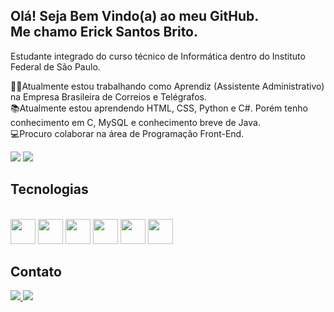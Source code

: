 ## Olá! Seja Bem Vindo(a) ao meu GitHub.<br>Me chamo Erick Santos Brito.

<div>
<p>Estudante integrado do curso técnico de Informática dentro do Instituto Federal de São Paulo.</p>

👨‍💻Atualmente estou trabalhando como Aprendiz (Assistente Administrativo) na Empresa Brasileira de Correios e Telégrafos. <br>
📚Atualmente estou aprendendo HTML, CSS, Python e C#. Porém tenho conhecimento em C, MySQL e conhecimento breve de Java. <br>
💻Procuro colaborar na área de Programação Front-End.
</div>

<div>
<img height:"18em" src="https://github-readme-stats.vercel.app/api?username=ericksntz"/>
<img height:"180em" src="https://github-readme-stats.vercel.app/api/top-langs/?username=ericksntz" />
 </div>
  
 ## Tecnologias
 
  <div style="display: inline_block"> <br>
    <img align: "center" height="40" width="40" src="https://cdn.jsdelivr.net/gh/devicons/devicon/icons/html5/html5-original.svg" />
    <img align: "center" height="40" width="40" src="https://cdn.jsdelivr.net/gh/devicons/devicon/icons/css3/css3-original.svg" />
    <img align: "center" height="40" width="40" src="https://cdn.jsdelivr.net/gh/devicons/devicon/icons/python/python-original.svg" />
    <img align: "center" height="40" width="40" src="https://cdn.jsdelivr.net/gh/devicons/devicon/icons/c/c-original.svg" />
    <img align: "center" height="40" width="40" src="https://cdn.jsdelivr.net/gh/devicons/devicon/icons/csharp/csharp-original.svg" />
    <img align: "center" height="40" width="40" src="https://cdn.jsdelivr.net/gh/devicons/devicon/icons/mysql/mysql-original.svg" />
  </div>
 
 ## Contato
 
 <div>
  <a href="https://www.linkedin.com/in/erick-santos-brito/"> <img src ="https://img.shields.io/badge/LinkedIn-0077B5?style=for-the-badge&logo=linkedin&logoColor=white"</a>
   <a href="mailto:erickbrito@outlook.com.br"> <img src="https://img.shields.io/badge/Microsoft_Outlook-0078D4?style=for-the-badge&logo=microsoft-outlook&logoColor=white"> </a>
   
  <div>

